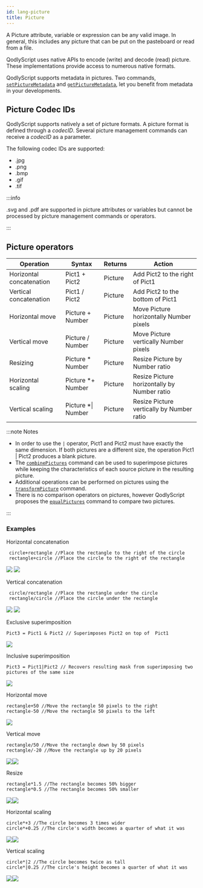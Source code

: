 ```yaml
---
id: lang-picture
title: Picture
---
```


A Picture attribute, variable or expression can be any valid image. In general, this includes any picture that can be put on the pasteboard or read from a file.

QodlyScript uses native APIs to encode (write) and decode (read) picture. These implementations provide access to numerous native formats.

QodlyScript supports metadata in pictures. Two commands, [`setPictureMetadata`](../commands/setPictureMetadata.md) and [`getPictureMetadata`](../commands/getPictureMetadata.md), let you benefit from metadata in your developments.

## Picture Codec IDs  

QodlyScript supports natively a set of picture formats. A picture format is defined through a *codecID*. Several picture management commands can receive a *codecID* as a parameter.

The following codec IDs are supported:

- .jpg
- .png
- .bmp
- .gif
- .tif


:::info

.svg and .pdf are supported in picture attributes or variables but cannot be processed by picture management commands or operators.

:::


## Picture operators

|Operation	|Syntax	|Returns	|Action|
|---|---|---|---|
|Horizontal concatenation	|Pict1 + Pict2	|Picture	|Add Pict2 to the right of Pict1
|Vertical concatenation	|Pict1 / Pict2	|Picture	|Add Pict2 to the bottom of Pict1|
|Horizontal move	|Picture + Number	|Picture	|Move Picture horizontally Number pixels|
|Vertical move	|Picture / Number	|Picture	|Move Picture vertically Number pixels|
|Resizing	|Picture * Number	|Picture	|Resize Picture by Number ratio|
|Horizontal scaling	|Picture *+ Number	|Picture	|Resize Picture horizontally by Number ratio|
|Vertical scaling	|Picture *&#124; Number	|Picture	|Resize Picture vertically by Number ratio|


:::note Notes

- In order to use the `|` operator, Pict1 and Pict2 must have exactly the same dimension. If both pictures are a different size, the operation Pict1 | Pict2 produces a blank picture.
- The [`combinePictures`](../commands/combinePictures.md) command can be used to superimpose pictures while keeping the characteristics of each source picture in the resulting picture.
- Additional operations can be performed on pictures using the [`transformPicture`](../commands/transformPicture.md) command.
- There is no comparison operators on pictures, however QodlyScript proposes the [`equalPictures`](../commands/equalPictures.md) command to compare two pictures.

:::

### Examples

Horizontal concatenation
```qs
 circle+rectangle //Place the rectangle to the right of the circle
 rectangle+circle //Place the circle to the right of the rectangle
```
![](img/concatHor.en.png)
![](img/concatHor2.en.png)

Vertical concatenation
```qs
 circle/rectangle //Place the rectangle under the circle
 rectangle/circle //Place the circle under the rectangle
```
![](img/concatVer.en.png)
![](img/concatVer2.en.png)

Exclusive superimposition
```qs
Pict3 = Pict1 & Pict2 // Superimposes Pict2 on top of  Pict1
```
![](img/superimpoExc.fr.png)

Inclusive superimposition
```qs
Pict3 = Pict1|Pict2 // Recovers resulting mask from superimposing two pictures of the same size
```
![](img/superimpoInc.fr.png)

Horizontal move
```qs
rectangle+50 //Move the rectangle 50 pixels to the right
rectangle-50 //Move the rectangle 50 pixels to the left
```
![](img/hormove.en.png)

Vertical move

```qs
rectangle/50 //Move the rectangle down by 50 pixels
rectangle/-20 //Move the rectangle up by 20 pixels
```

![](img/vertmove.en.png)![](img/vertmove2.en.png)

Resize

```qs
rectangle*1.5 //The rectangle becomes 50% bigger
rectangle*0.5 //The rectangle becomes 50% smaller
```
![](img/resize.en.png)![](img/resisze2.en.png)

Horizontal scaling

```qs
circle*+3 //The circle becomes 3 times wider
circle*+0.25 //The circle's width becomes a quarter of what it was
```

![](img/Horscaling.en.png)![](img/Horscaling2.en.png)

Vertical scaling

```qs
circle*|2 //The circle becomes twice as tall
circle*|0.25 //The circle's height becomes a quarter of what it was
```

![](img/vertscaling.en.png)![](img/veticalscaling2.en.png)
